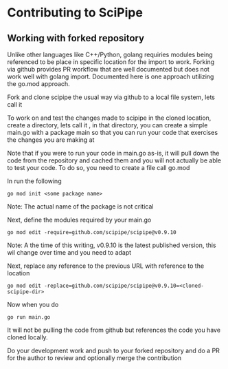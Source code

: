 # Contributing to SciPipe

## Working with forked repository
Unlike other languages like C++/Python, golang requiries modules being referenced
to be place in specific location for the import to work. Forking via github
provides PR workflow that are well documented but does not work well with
golang import. Documented here is one approach utilizing the go.mod approach.

Fork and clone scipipe the usual way via github to a local file system, lets
call it <cloned-scipipe-dir>

To work on and test the changes made to scipipe in the cloned location, create
a directory, lets call it <scipipe-dev-dir>, in that directory, you can
create a simple main.go with a package main so that you can run your code that
exercises the changes you are making at <cloned-scipipe-dir>

Note that if you were to run your code in main.go as-is, it will pull down the code from the repository and cached them and you will not actually be able to test your code. To do so, you need to create a file call go.mod

In <scipipe-dev-dir> run the following

```
go mod init <some package name>
```
Note: The actual name of the package is not critical

Next, define the modules required by your main.go
```
go mod edit -require=github.com/scipipe/scipipe@v0.9.10
```
Note: A the time of this writing, v0.9.10 is the latest published version, this wil change over time and you need to adapt

Next, replace any reference to the previous URL with reference to the
<cloned-scipipe-dir> location
```
go mod edit -replace=github.com/scipipe/scipipe@v0.9.10=<cloned-scipipe-dir>
```

Now when you do
```
go run main.go
```
It will not be pulling the code from github but references the code you have cloned locally.

Do your development work and push to your forked repository and do a PR for the author to review and optionally merge the contribution
